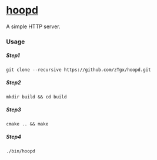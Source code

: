 # [hoopd](https://github.com/zTgx/hoopd)
A simple HTTP server.

### Usage
##### Step1
```shell
git clone --recursive https://github.com/zTgx/hoopd.git
```
##### Step2
```shell
mkdir build && cd build
```
##### Step3
```shell
cmake .. && make
```
##### Step4
```shell
./bin/hoopd
```
